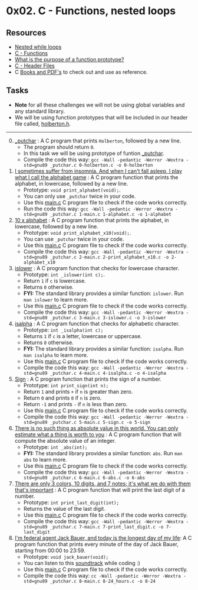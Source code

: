# 0x02. C - Functions, nested loops

## Resources

- [Nested while loops](https://www.youtube.com/watch?v=Z3iGeQ1gIss)
- [C - Functions](https://www.tutorialspoint.com/cprogramming/c_functions.htm)
- [What is the purpose of a function prototype?](https://www.geeksforgeeks.org/what-is-the-purpose-of-a-function-prototype/)
- [C - Header Files](https://www.tutorialspoint.com/cprogramming/c_header_files.htm)
- C [Books and PDF's](../references) to check out and use as reference.

## Tasks

- **Note** for all these challenges we will not be using global variables and any standard library.
- We will be using function prototypes that will be included in our header file called, [holberton.h](./holberton.h).

---

0. [\_putchar](./0-holberton.c) : A C program that prints `Holberton`, followed by a new line.
	- The program should return `0`.
	- In this task we will be using prototype of funtion [\_putchar](./_putchar.c).
	- Compile the code this way: `gcc -Wall -pedantic -Werror -Wextra -std=gnu89 _putchar.c 0-holberton.c -o 0-holberton`
1. [I sometimes suffer from insomnia. And when I can't fall asleep, I play what I call the alphabet game](./1-alphabet.c) : A C program function that prints the alphabet, in lowercase, followed by a new line.
	- Prototype: `void print_alphabet(void);`.
	- You can only use `_putchar` twice in your code.
	- Use this [main.c](./1-main.c) C program file to check if the code works correctly.
	- Run the code this way: `gcc -Wall -pedantic -Werror -Wextra -std=gnu89 _putchar.c 1-main.c 1-alphabet.c -o 1-alphabet`
2. [10 x alphabet](./2-print_alphabet_x10.c) : A C program function that prints the alphabet, in lowercase, followed by a new line.
	- Prototype: `void print_alphabet_x10(void);`.
	- You can use `_putchar` twice in your code.
	- Use this [main.c](./2-main.c) C program file to check if the code works correctly.
	- Compile the code this way: `gcc -Wall -pedantic -Werror -Wextra -std=gnu89 _putchar.c 2-main.c 2-print_alphabet_x10.c -o 2-alphabet_x10`
3. [islower](./3-islower.c) : A C program function that checks for lowercase character.
	- Prototype: `int _islower(int c);`.
	- Return `1` if `c` is lowercase.
	- Returns `0` otherwise.
	- **FYI:** The standard library provides a similar function: `islower`. Run `man islower` to learn more.
	- Use this [main.c](./3-main.c) C program file to check if the code works correctly.
	- Compile the code this way: `gcc -Wall -pedantic -Werror -Wextra -std=gnu89 _putchar.c 3-main.c 3-islower.c -o 3-islower`
4. [isalpha](./4-isalpha.c) : A C program function that checks for alphabetic character.
	- Prototype: `int _isalpha(int c);`
	- Returns `1` if `c` is a letter, lowercase or uppercase.
	- Returns `0` otherwise.
	- **FYI:** The standard library provides a similar function: `isalpha`. Run `man isalpha` to learn more.
	- Use this [main.c](./4-main.c) C program file to check if the code works correctly.
	- Compile the code this way: `gcc -Wall -pedantic -Werror -Wextra -std=gnu89 _putchar.c 4-main.c 4-isalpha.c -o 4-isalpha`
5. [Sign](./5-sign.c) : A C program function that prints the sign of a number.
	- Prototype: `int print_sign(int n);`
	- Return `1` and prints `+` if `n` is greater than zero.
	- Return `0` and prints `0` if `n` is zero.
	- Return `-1` and prints `-` if `n` is less than zero.
	- Use this [main.c](./5-main.c) C program file to check if the code works correctly.
	- Compile the code this way: `gcc -Wall -pedantic -Werror -Wextra -std=gnu89 _putchar.c 5-main.c 5-sign.c -o 5-sign`
6. [There is no such thing as absolute value in this world. You can only estimate what a thing is worth to you](./6-abs.c) : A C program function that will compute the absolute value of an integer.
	- Prototype: `int _abs(int);`
	- **FYI:** The standard library provides a similar function: `abs`. Run `man abs` to learn more.
	- Use this [main.c](./6-main.c) C program file to check if the code works correctly.
	- Compile the code this way: `gcc -Wall -pedantic -Werror -Wextra -std=gnu89 _putchar.c 6-main.c 6-abs.c -o 6-abs` 
7. [There are only 3 colors, 10 digits, and 7 notes; it's what we do with them that's important](./7-print_last_digit.c) : A C program function that will print the last digit of a number.
	- Prototype: `int print_last_digit(int);`
	- Returns the value of the last digit.
	- Use this [main.c](./7-main.c) C program file to check if the code works correctly.
	- Compile the code this way: `gcc -Wall -pedantic -Werror -Wextra -std=gnu89 _putchar.c 7-main.c 7-print_last_digit.c -o 7-last_digit`
8. [I'm federal agent Jack Bauer, and today is the longest day of my life](./8-24_hours.c): A C program function that prints every minute of the day of Jack Bauer, starting from 00:00 to 23:59.
	- Prototype: `void jack_bauer(void);`
	- You can listen to this [soundtrack](https://www.youtube.com/watch?v=btAfXqgMkPs) while coding :)
	- Use this [main.c](./8-main.c) C program file to check if the code works correctly.
	- Compile the code this way: `cc -Wall -pedantic -Werror -Wextra -std=gnu89 _putchar.c 8-main.c 8-24_hours.c -o 8-24`
